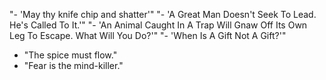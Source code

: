 "- 'May thy knife chip and shatter'"
"- 'A Great Man Doesn't Seek To Lead. He's Called To It.'"
"- 'An Animal Caught In A Trap Will Gnaw Off Its Own Leg To Escape. What Will You Do?'"
"- 'When Is A Gift Not A Gift?'"
- "The spice must flow."
- "Fear is the mind-killer."
